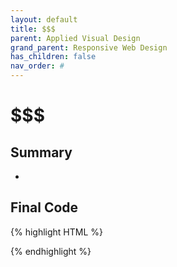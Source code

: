 ```yaml
---
layout: default
title: $$$
parent: Applied Visual Design
grand_parent: Responsive Web Design
has_children: false
nav_order: #
---
```

# $$$
## Summary
- 

## Final Code

{% highlight HTML %}

{% endhighlight %}
